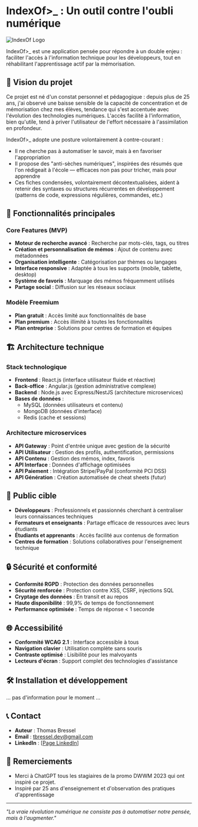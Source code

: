 # IndexOf>_ : Un outil contre l'oubli numérique

![IndexOf Logo](https://indexof.thomas-bressel.com/indexof-logo-black.png)

IndexOf>_ est une application pensée pour répondre à un double enjeu : faciliter l'accès à l'information technique pour les développeurs, tout en réhabilitant l'apprentissage actif par la mémorisation.

## 🎯 Vision du projet

Ce projet est né d'un constat personnel et pédagogique : depuis plus de 25 ans, j'ai observé une baisse sensible de la capacité de concentration et de mémorisation chez mes élèves, tendance qui s'est accentuée avec l'évolution des technologies numériques. L'accès facilité à l'information, bien qu'utile, tend à priver l'utilisateur de l'effort nécessaire à l'assimilation en profondeur.

IndexOf>_ adopte une posture volontairement à contre-courant :
- Il ne cherche pas à automatiser le savoir, mais à en favoriser l'appropriation
- Il propose des "anti-sèches numériques", inspirées des résumés que l'on rédigeait à l'école — efficaces non pas pour tricher, mais pour apprendre
- Ces fiches condensées, volontairement décontextualisées, aident à retenir des syntaxes ou structures récurrentes en développement (patterns de code, expressions régulières, commandes, etc.)

## 🚀 Fonctionnalités principales

### Core Features (MVP)
- **Moteur de recherche avancé** : Recherche par mots-clés, tags, ou titres
- **Création et personnalisation de mémos** : Ajout de contenu avec métadonnées
- **Organisation intelligente** : Catégorisation par thèmes ou langages
- **Interface responsive** : Adaptée à tous les supports (mobile, tablette, desktop)
- **Système de favoris** : Marquage des mémos fréquemment utilisés
- **Partage social** : Diffusion sur les réseaux sociaux

### Modèle Freemium
- **Plan gratuit** : Accès limité aux fonctionnalités de base
- **Plan premium** : Accès illimité à toutes les fonctionnalités
- **Plan entreprise** : Solutions pour centres de formation et équipes

## 🏗️ Architecture technique

### Stack technologique
- **Frontend** : React.js (interface utilisateur fluide et réactive)
- **Back-office** : Angular.js (gestion administrative complexe)
- **Backend** : Node.js avec Express/NestJS (architecture microservices)
- **Bases de données** : 
  - MySQL (données utilisateurs et contenu)
  - MongoDB (données d'interface)
  - Redis (cache et sessions)

### Architecture microservices
- **API Gateway** : Point d'entrée unique avec gestion de la sécurité
- **API Utilisateur** : Gestion des profils, authentification, permissions
- **API Contenu** : Gestion des mémos, index, favoris
- **API Interface** : Données d'affichage optimisées
- **API Paiement** : Intégration Stripe/PayPal (conformité PCI DSS)
- **API Génération** : Création automatisée de cheat sheets (futur)

## 🎯 Public cible

- **Développeurs** : Professionnels et passionnés cherchant à centraliser leurs connaissances techniques
- **Formateurs et enseignants** : Partage efficace de ressources avec leurs étudiants
- **Étudiants et apprenants** : Accès facilité aux contenus de formation
- **Centres de formation** : Solutions collaboratives pour l'enseignement technique

## 🔒 Sécurité et conformité

- **Conformité RGPD** : Protection des données personnelles
- **Sécurité renforcée** : Protection contre XSS, CSRF, injections SQL
- **Cryptage des données** : En transit et au repos
- **Haute disponibilité** : 99,9% de temps de fonctionnement
- **Performance optimisée** : Temps de réponse < 1 seconde

## 🌐 Accessibilité

- **Conformité WCAG 2.1** : Interface accessible à tous
- **Navigation clavier** : Utilisation complète sans souris
- **Contraste optimisé** : Lisibilité pour les malvoyants
- **Lecteurs d'écran** : Support complet des technologies d'assistance

## 🛠️ Installation et développement

... pas d'information pour le moment ...


## 📞 Contact

- **Auteur** : Thomas Bressel
- **Email** : tbressel.dev@gmail.com
- **LinkedIn** : [[Page LinkedIn](https://www.linkedin.com/in/tbressel-dev/)]

## 🙏 Remerciements

- Merci à ChatGPT tous les stagiaires de la promo DWWM 2023 qui ont inspiré ce projet.
- Inspiré par 25 ans d'enseignement et d'observation des pratiques d'apprentissage

---

*"La vraie révolution numérique ne consiste pas à automatiser notre pensée, mais à l'augmenter."*